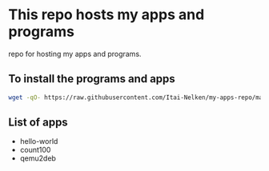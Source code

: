 # This repo hosts my apps and programs
repo for hosting my apps and programs.

## To install the programs and apps
```bash
wget -qO- https://raw.githubusercontent.com/Itai-Nelken/my-apps-repo/main/add-repo.sh | sudo bash
```
## List of apps

- hello-world
- count100
- qemu2deb
